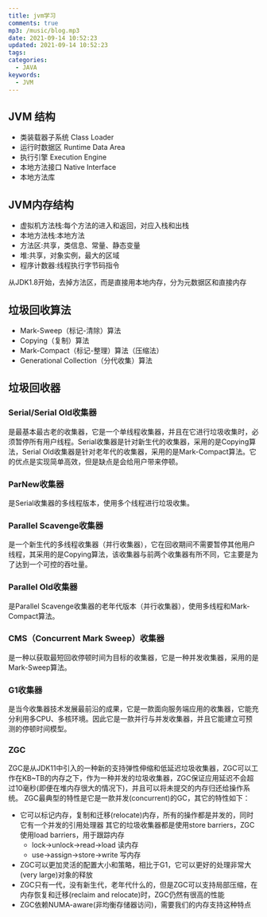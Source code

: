 ```yaml
---
title: jvm学习
comments: true
mp3: /music/blog.mp3
date: 2021-09-14 10:52:23
updated: 2021-09-14 10:52:23
tags:
categories:
  - JAVA
keywords: 
  - JVM
---
```



## JVM 结构
+ 类装载器子系统 Class Loader
+ 运行时数据区 Runtime Data Area
+ 执行引擎 Execution Engine
+ 本地方法接口 Native Interface
+ 本地方法库
## JVM内存结构
+ 虚拟机方法栈:每个方法的进入和返回，对应入栈和出栈
+ 本地方法栈:本地方法
+ 方法区:共享，类信息、常量、静态变量
+ 堆:共享，对象实例，最大的区域
+ 程序计数器:线程执行字节码指令

从JDK1.8开始，去掉方法区，而是直接用本地内存，分为元数据区和直接内存

## 垃圾回收算法
+ Mark-Sweep（标记-清除）算法
+ Copying（复制）算法
+ Mark-Compact（标记-整理）算法（压缩法）
+ Generational Collection（分代收集）算法
## 垃圾回收器
### Serial/Serial Old收集器
 是最基本最古老的收集器，它是一个单线程收集器，并且在它进行垃圾收集时，必须暂停所有用户线程。Serial收集器是针对新生代的收集器，采用的是Copying算法，Serial Old收集器是针对老年代的收集器，采用的是Mark-Compact算法。它的优点是实现简单高效，但是缺点是会给用户带来停顿。

### ParNew收集器
是Serial收集器的多线程版本，使用多个线程进行垃圾收集。

### Parallel Scavenge收集器
是一个新生代的多线程收集器（并行收集器），它在回收期间不需要暂停其他用户线程，其采用的是Copying算法，该收集器与前两个收集器有所不同，它主要是为了达到一个可控的吞吐量。

### Parallel Old收集器
是Parallel Scavenge收集器的老年代版本（并行收集器），使用多线程和Mark-Compact算法。

### CMS（Concurrent Mark Sweep）收集器
是一种以获取最短回收停顿时间为目标的收集器，它是一种并发收集器，采用的是Mark-Sweep算法。
### G1收集器
是当今收集器技术发展最前沿的成果，它是一款面向服务端应用的收集器，它能充分利用多CPU、多核环境。因此它是一款并行与并发收集器，并且它能建立可预测的停顿时间模型。
### ZGC
ZGC是从JDK11中引入的一种新的支持弹性伸缩和低延迟垃圾收集器，ZGC可以工作在KB~TB的内存之下，作为一种并发的垃圾收集器，ZGC保证应用延迟不会超过10毫秒(即便在堆内存很大的情况下)，并且可以将未提交的内存归还给操作系统。
ZGC最典型的特性是它是一款并发(concurrent)的GC，其它的特性如下：

+ 它可以标记内存，复制和迁移(relocate)内存，所有的操作都是并发的，同时它有一个并发的引用处理器
其它的垃圾收集器都是使用store barriers，ZGC使用load barriers，用于跟踪内存
    - lock->unlock->read->load  读内存
    - use->assign->store->write  写内存
+ ZGC可以更加灵活的配置大小和策略，相比于G1，它可以更好的处理非常大(very large)对象的释放
+ ZGC只有一代，没有新生代，老年代什么的，但是ZGC可以支持局部压缩，在内存恢复和迁移(reclaim and relocate)时，ZGC仍然有很高的性能
+ ZGC依赖NUMA-aware(非均衡存储器访问)，需要我们的内存支持这种特点